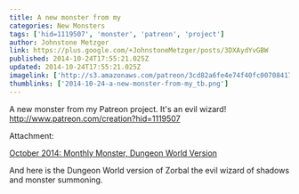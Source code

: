 ```yaml
---
title: A new monster from my
categories: New Monsters
tags: ['hid=1119507', 'monster', 'patreon', 'project']
author: Johnstone Metzger
link: https://plus.google.com/+JohnstoneMetzger/posts/3DXAydYvGBW
published: 2014-10-24T17:55:21.025Z
updated: 2014-10-24T17:55:21.025Z
imagelink: ['http://s3.amazonaws.com/patreon/3cd82a6fe4e74f40fc0070841747bfe0.jpg']
thumblinks: ['2014-10-24-a-new-monster-from-my_tb.png']
---
```


A new monster from my Patreon project. It&#39;s an evil wizard!<br /><a href="http://www.patreon.com/creation?hid=1119507" class="ot-anchor">http://www.patreon.com/creation?hid=1119507</a>


Attachment:

<a href='http://www.patreon.com/creation?hid=1119507'>October 2014: Monthly Monster, Dungeon World Version</a>


And here is the Dungeon World version of Zorbal the evil wizard of shadows and monster summoning.